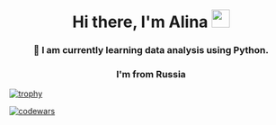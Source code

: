 <h1 align="center">Hi there, I'm Alina</a> 
<img src="https://github.com/blackcater/blackcater/raw/main/images/Hi.gif" height="32"/></h1>
<h3 align="center">🔭 I am currently learning data analysis using Python.</h3>
<h3 align="center">I'm from Russia </h3>

[![trophy](https://github-profile-trophy.vercel.app/?username=Alina1303)](https://github.com/ryo-ma/github-profile-trophy)

[![codewars](https://www.codewars.com/users/Alina1303)](https://www.codewars.com/users/Alina1303)   
